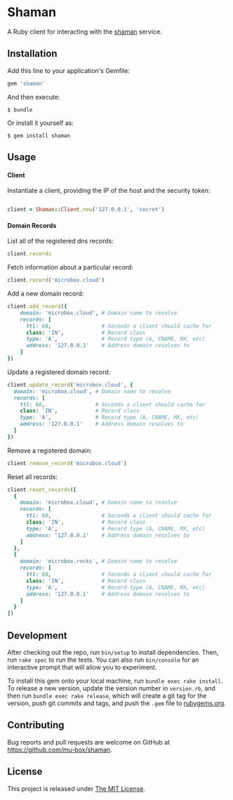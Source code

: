 # Shaman

A Ruby client for interacting with the [shaman](https://github.com/mu-box/shaman) service.

## Installation

Add this line to your application's Gemfile:

```ruby
gem 'shaman'
```

And then execute:

    $ bundle

Or install it yourself as:

    $ gem install shaman

## Usage

#### Client

Instantiate a client, providing the IP of the host and the security token:
```ruby

client = Shaman::Client.new('127.0.0.1', 'secret')

```

#### Domain Records

List all of the registered dns records:
```ruby
client.records
```

Fetch information about a particular record:
```ruby
client.record('microbox.cloud')
```

Add a new domain record:
```ruby
client.add_record({
    domain: 'microbox.cloud', # Domain name to resolve
    records: [
      ttl: 60,                # Seconds a client should cache for
      class: 'IN',            # Record class
      type: 'A',              # Record type (A, CNAME, MX, etc)
      address: '127.0.0.1'    # Address domain resolves to
    ]
})
```

Update a registered domain record:
```ruby
client.update_record('microbox.cloud', {
  domain: 'microbox.cloud', # Domain name to resolve
  records: [
    ttl: 60,                # Seconds a client should cache for
    class: 'IN',            # Record class
    type: 'A',              # Record type (A, CNAME, MX, etc)
    address: '127.0.0.1'    # Address domain resolves to
  ]
})
```

Remove a registered domain:
```ruby
client.remove_record('microbox.cloud')
```

Reset all records:
```ruby
client.reset_records([
  {
    domain: 'microbox.cloud', # Domain name to resolve
    records: [
      ttl: 60,                # Seconds a client should cache for
      class: 'IN',            # Record class
      type: 'A',              # Record type (A, CNAME, MX, etc)
      address: '127.0.0.1'    # Address domain resolves to
    ]
  },
  {
    domain: 'microbox.rocks', # Domain name to resolve
    records: [
      ttl: 60,                # Seconds a client should cache for
      class: 'IN',            # Record class
      type: 'A',              # Record type (A, CNAME, MX, etc)
      address: '127.0.0.1'    # Address domain resolves to
    ]
  }
])
```

## Development

After checking out the repo, run `bin/setup` to install dependencies. Then, run `rake spec` to run the tests. You can also run `bin/console` for an interactive prompt that will allow you to experiment.

To install this gem onto your local machine, run `bundle exec rake install`. To release a new version, update the version number in `version.rb`, and then run `bundle exec rake release`, which will create a git tag for the version, push git commits and tags, and push the `.gem` file to [rubygems.org](https://rubygems.org).

## Contributing

Bug reports and pull requests are welcome on GitHub at https://github.com/mu-box/shaman.


## License

This project is released under [The MIT License](http://opensource.org/licenses/MIT).
